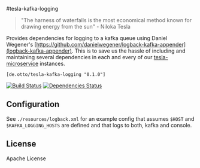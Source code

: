 #tesla-kafka-logging

> "The harness of waterfalls is the most economical method known for drawing energy from the sun" - Niloka Tesla

Provides dependencies for logging to a kafka queue using Daniel Wegener's [https://github.com/danielwegener/logback-kafka-appender](logback-kafka-appender). 
This is to save us the hassle of including and maintaining several dependencies in each and every of our [tesla-microservice](https://github.com/otto-de/tesla-microservice) instances.

`[de.otto/tesla-kafka-logging "0.1.0"]`

[![Build Status](https://travis-ci.org/otto-de/tesla-kafka-logging.svg)](https://travis-ci.org/otto-de/tesla-kafka-logging)
[![Dependencies Status](http://jarkeeper.com/otto-de/tesla-kafka-logging/status.svg)](http://jarkeeper.com/otto-de/tesla-kafka-logging)

## Configuration

See `./resources/logback.xml` for an example config that assumes `$HOST` and `$KAFKA_LOGGING_HOSTS` are defined and that logs to both, kafka and console. 

## License
Apache License
